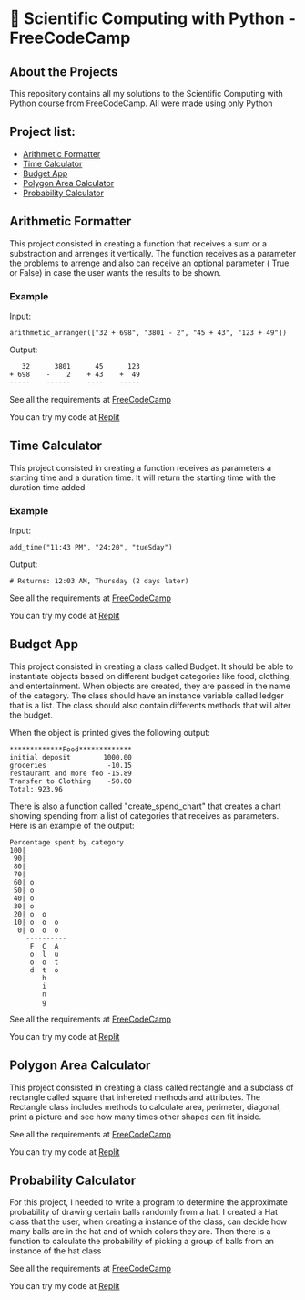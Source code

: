 # :snake: Scientific Computing with Python - FreeCodeCamp

## About the Projects

This repository contains all my solutions to the Scientific Computing with Python course from FreeCodeCamp. All were made using only Python

## Project list:

- [Arithmetic Formatter](#arithmetic-formatter)
- [Time Calculator](#time-calculator)
- [Budget App](#budget-app)
- [Polygon Area Calculator](#Polygon-Area-Calculator)
- [Probability Calculator](#probability-calculator)

## Arithmetic Formatter

This project consisted in creating a function that receives a sum or a substraction and arrenges it vertically. The function receives as a parameter the problems to arrenge and also can receive an optional parameter ( True or False) in case the user wants the results to be shown. 

### Example 

Input: 

`arithmetic_arranger(["32 + 698", "3801 - 2", "45 + 43", "123 + 49"])`

Output: 

```
   32      3801      45      123
+ 698    -    2    + 43    +  49
-----    ------    ----    -----
```

See all the requirements at [FreeCodeCamp](https://www.freecodecamp.org/learn/scientific-computing-with-python/scientific-computing-with-python-projects/arithmetic-formatter)

You can try my code at [Replit](https://replit.com/@PabloPerez26/boilerplate-arithmetic-formatter#arithmetic_arranger.py)

## Time Calculator

This project consisted in creating a function receives as parameters a starting time and a duration time. It will return the starting time with the duration time added 

### Example 

Input: 

`add_time("11:43 PM", "24:20", "tueSday")`

Output: 

` # Returns: 12:03 AM, Thursday (2 days later) `

See all the requirements at [FreeCodeCamp](https://www.freecodecamp.org/learn/scientific-computing-with-python/scientific-computing-with-python-projects/time-calculator)

You can try my code at [Replit](https://replit.com/@PabloPerez26/time-calculator#main.py)

## Budget App

This project consisted in creating a class called Budget. It should be able to instantiate objects based on different budget categories like food, clothing, and entertainment. When objects are created, they are passed in the name of the category. The class should have an instance variable called ledger that is a list. The class should also contain differents methods that will alter the budget. 

When the object is printed gives the following output:

```
*************Food*************
initial deposit        1000.00
groceries               -10.15
restaurant and more foo -15.89
Transfer to Clothing    -50.00
Total: 923.96
```

There is also a function called "create_spend_chart" that creates a chart showing spending from a list of categories that receives as parameters. Here is an example of the output:

```
Percentage spent by category
100|          
 90|          
 80|          
 70|          
 60| o        
 50| o        
 40| o        
 30| o        
 20| o  o     
 10| o  o  o  
  0| o  o  o  
    ----------
     F  C  A  
     o  l  u  
     o  o  t  
     d  t  o  
        h     
        i     
        n     
        g 
```

See all the requirements at [FreeCodeCamp](https://www.freecodecamp.org/learn/scientific-computing-with-python/scientific-computing-with-python-projects/budget-app)

You can try my code at [Replit](https://replit.com/@PabloPerez26/budget-app)


## Polygon Area Calculator

This project consisted in creating a class called rectangle and a subclass of rectangle called square that inhereted methods and attributes. The Rectangle class includes methods to calculate area, perimeter, diagonal, print a picture and see how many times other shapes can fit inside. 


See all the requirements at [FreeCodeCamp](https://www.freecodecamp.org/learn/scientific-computing-with-python/scientific-computing-with-python-projects/polygon-area-calculator)

You can try my code at [Replit](https://replit.com/@PabloPerez26/polygon-area-calculator)

## Probability Calculator

For this project, I needed to write a program to determine the approximate probability of drawing certain balls randomly from a hat. I created a Hat class that the user, when creating a instance of the class, can decide how many balls are in the hat  and of which colors they are. Then there is a function to calculate the probability of picking a group of balls from an instance of the hat class


See all the requirements at [FreeCodeCamp](https://www.freecodecamp.org/learn/scientific-computing-with-python/scientific-computing-with-python-projects/probability-calculator)

You can try my code at [Replit](https://replit.com/@PabloPerez26/boilerplate-probability-calculator)





